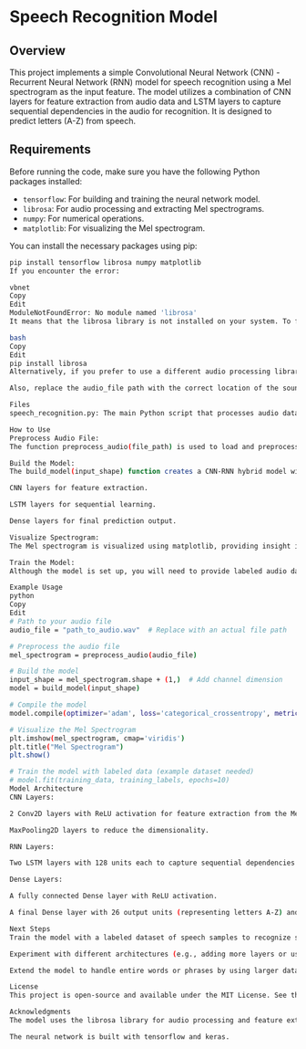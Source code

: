 # Speech Recognition Model

## Overview

This project implements a simple Convolutional Neural Network (CNN) - Recurrent Neural Network (RNN) model for speech recognition using a Mel spectrogram as the input feature. The model utilizes a combination of CNN layers for feature extraction from audio data and LSTM layers to capture sequential dependencies in the audio for recognition. It is designed to predict letters (A-Z) from speech.

## Requirements

Before running the code, make sure you have the following Python packages installed:

- `tensorflow`: For building and training the neural network model.
- `librosa`: For audio processing and extracting Mel spectrograms.
- `numpy`: For numerical operations.
- `matplotlib`: For visualizing the Mel spectrogram.

You can install the necessary packages using pip:

```bash
pip install tensorflow librosa numpy matplotlib
If you encounter the error:

vbnet
Copy
Edit
ModuleNotFoundError: No module named 'librosa'
It means that the librosa library is not installed on your system. To fix this, ensure you have installed it using the following:

bash
Copy
Edit
pip install librosa
Alternatively, if you prefer to use a different audio processing library, you can modify the code. For example, you can replace the librosa import with your preferred library and adjust the audio preprocessing steps accordingly.

Also, replace the audio_file path with the correct location of the sound file you want to use. The code assumes that the file is in .wav format and will be resampled to 16kHz.

Files
speech_recognition.py: The main Python script that processes audio data, builds the model, and trains the model on labeled speech data.

How to Use
Preprocess Audio File:
The function preprocess_audio(file_path) is used to load and preprocess an audio file. It converts the audio file into a Mel spectrogram, which is a suitable feature for training the model. The audio should be in .wav format, and it will be resampled to 16kHz.

Build the Model:
The build_model(input_shape) function creates a CNN-RNN hybrid model with:

CNN layers for feature extraction.

LSTM layers for sequential learning.

Dense layers for final prediction output.

Visualize Spectrogram:
The Mel spectrogram is visualized using matplotlib, providing insight into the audio data representation.

Train the Model:
Although the model is set up, you will need to provide labeled audio data to train the model. This dataset should consist of audio files representing each character in the alphabet, and the corresponding labels should be the characters (A-Z). The model is compiled with the Adam optimizer and categorical crossentropy loss function, suitable for multi-class classification.

Example Usage
python
Copy
Edit
# Path to your audio file
audio_file = "path_to_audio.wav"  # Replace with an actual file path

# Preprocess the audio file
mel_spectrogram = preprocess_audio(audio_file)

# Build the model
input_shape = mel_spectrogram.shape + (1,)  # Add channel dimension
model = build_model(input_shape)

# Compile the model
model.compile(optimizer='adam', loss='categorical_crossentropy', metrics=['accuracy'])

# Visualize the Mel Spectrogram
plt.imshow(mel_spectrogram, cmap='viridis')
plt.title("Mel Spectrogram")
plt.show()

# Train the model with labeled data (example dataset needed)
# model.fit(training_data, training_labels, epochs=10)
Model Architecture
CNN Layers:

2 Conv2D layers with ReLU activation for feature extraction from the Mel spectrogram.

MaxPooling2D layers to reduce the dimensionality.

RNN Layers:

Two LSTM layers with 128 units each to capture sequential dependencies in the audio data.

Dense Layers:

A fully connected Dense layer with ReLU activation.

A final Dense layer with 26 output units (representing letters A-Z) and softmax activation for classification.

Next Steps
Train the model with a labeled dataset of speech samples to recognize spoken letters.

Experiment with different architectures (e.g., adding more layers or using GRU instead of LSTM) to improve accuracy.

Extend the model to handle entire words or phrases by using larger datasets and more complex architectures.

License
This project is open-source and available under the MIT License. See the LICENSE file for more details.

Acknowledgments
The model uses the librosa library for audio processing and feature extraction.

The neural network is built with tensorflow and keras.
